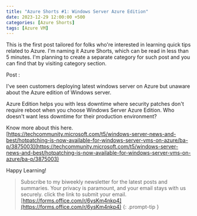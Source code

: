 ```yaml
---
title: "Azure Shorts #1: Windows Server Azure Edition"
date: 2023-12-29 12:00:00 +500
categories: [Azure Shorts]
tags: [Azure VM]
---
```


This is the first post tailored for folks who're interested in learning quick tips related to Azure.
I'm naming it Azure Shorts, which can be read in less than 5 minutes.
I'm planning to create a separate category for such post and you can find that by visiting category section.

Post :

I've seen customers deploying latest windows server on Azure but unaware about the Azure edition of Windows server.

Azure Edition helps you with less downtime where security patches don't require reboot when you choose Windows Server Azure Edition. Who doesn't want less downtime for their production environment?

Know more about this here.
[https://techcommunity.microsoft.com/t5/windows-server-news-and-best/hotpatching-is-now-available-for-windows-server-vms-on-azure/ba-p/3875003](https://techcommunity.microsoft.com/t5/windows-server-news-and-best/hotpatching-is-now-available-for-windows-server-vms-on-azure/ba-p/3875003)

Happy Learning!

>Subscribe to my biweekly newsletter for the latest posts and summaries. Your privacy is paramount, and your email stays with us securely.
click the link to submit your email.
[https://forms.office.com/r/6ysKm4nkp4](https://forms.office.com/r/6ysKm4nkp4)
{: .prompt-tip }
